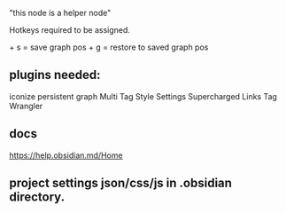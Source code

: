 "this node is a helper node"


Hotkeys required to be assigned.

<alt> + s  = save graph pos
<alt> + g = restore to saved graph pos


## plugins needed:
iconize 
persistent graph
Multi Tag
Style Settings
Supercharged Links
Tag Wrangler


## docs
https://help.obsidian.md/Home

## project settings json/css/js in .obsidian directory.